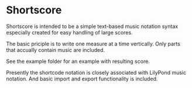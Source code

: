 Shortscore
====================

Shortscore is intended to be a simple text-based music notation syntax especially created for easy handling of large scores.

The basic priciple is to write one measure at a time vertically. Only parts that accually contain music are included.

See the example folder for an example with resulting score.

Presently the shortcode notation is closely associated with LilyPond music notation. And basic import and export functionality is included.  
